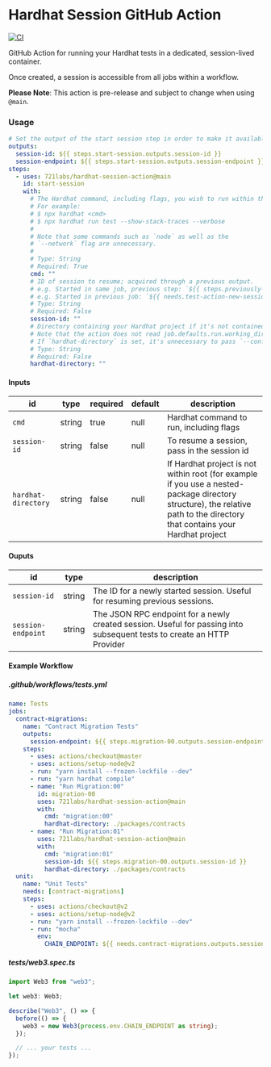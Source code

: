 # Hardhat Session GitHub Action

[![CI](https://github.com/721labs/hardhat-session-action/actions/workflows/ci.yml/badge.svg)](https://github.com/721labs/hardhat-session-action/actions/workflows/ci.yml)

GitHub Action for running your Hardhat tests in a dedicated, session-lived container.

Once created, a session is accessible from all jobs within a workflow.

**Please Note**: This action is pre-release and subject to change when using `@main`.

### Usage

```yaml
# Set the output of the start session step in order to make it available in downstream jobs.
outputs:
  session-id: ${{ steps.start-session.outputs.session-id }}
  session-endpoint: ${{ steps.start-session.outputs.session-endpoint }}
steps:
  - uses: 721labs/hardhat-session-action@main
    id: start-session
    with:
      # The Hardhat command, including flags, you wish to run within the session container.
      # For example:
      # $ npx hardhat <cmd>
      # $ npx hardhat run test --show-stack-traces --verbose
      #
      # Note that some commands such as `node` as well as the
      # `--network` flag are unnecessary.
      #
      # Type: String
      # Required: True
      cmd: ""
      # ID of session to resume; acquired through a previous output.
      # e.g. Started in same job, previous step: `${{ steps.previously-started-session.outputs.session-id }}`
      # e.g. Started in previous job: `${{ needs.test-action-new-session.outputs.session-id }}`
      # Type: String
      # Required: False
      session-id: ""
      # Directory containing your Hardhat project if it's not contained within root.
      # Note that the action does not read job.defaults.run.working_directory.
      # If `hardhat-directory` is set, it's unnecessary to pass `--config` within `cmd`.
      # Type: String
      # Required: False
      hardhat-directory: ""
```

#### Inputs

| id                  | type   | required | default | description                                                                                                                                                                |
| ------------------- | ------ | -------- | ------- | -------------------------------------------------------------------------------------------------------------------------------------------------------------------------- |
| `cmd`               | string | true     | null    | Hardhat command to run, including flags                                                                                                                                    |
| `session-id`        | string | false    | null    | To resume a session, pass in the session id                                                                                                                                |
| `hardhat-directory` | string | false    | null    | If Hardhat project is not within root (for example if you use a nested-package directory structure), the relative path to the directory that contains your Hardhat project |

#### Ouputs

| id                 | type   | description                                                                                                            |
| ------------------ | ------ | ---------------------------------------------------------------------------------------------------------------------- |
| `session-id`       | string | The ID for a newly started session. Useful for resuming previous sessions.                                             |
| `session-endpoint` | string | The JSON RPC endpoint for a newly created session. Useful for passing into subsequent tests to create an HTTP Provider |

#### Example Workflow

##### .github/workflows/tests.yml

```yaml
name: Tests
jobs:
  contract-migrations:
    name: "Contract Migration Tests"
    outputs:
      session-endpoint: ${{ steps.migration-00.outputs.session-endpoint }}
    steps:
      - uses: actions/checkout@master
      - uses: actions/setup-node@v2
      - run: "yarn install --frozen-lockfile --dev"
      - run: "yarn hardhat compile"
      - name: "Run Migration:00"
        id: migration-00
        uses: 721labs/hardhat-session-action@main
        with:
          cmd: "migration:00"
          hardhat-directory: ./packages/contracts
      - name: "Run Migration:01"
        uses: 721labs/hardhat-session-action@main
        with:
          cmd: "migration:01"
          session-id: ${{ steps.migration-00.outputs.session-id }}
          hardhat-directory: ./packages/contracts
  unit:
    name: "Unit Tests"
    needs: [contract-migrations]
    steps:
      - uses: actions/checkout@v2
      - uses: actions/setup-node@v2
      - run: "yarn install --frozen-lockfile --dev"
      - run: "mocha"
        env:
          CHAIN_ENDPOINT: ${{ needs.contract-migrations.outputs.session-endpoint }}
```

##### tests/web3.spec.ts

```typescript
import Web3 from "web3";

let web3: Web3;

describe("Web3", () => {
  before(() => {
    web3 = new Web3(process.env.CHAIN_ENDPOINT as string);
  });

  // ... your tests ...
});
```
